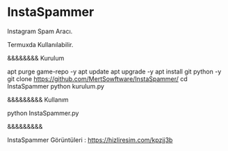 # InstaSpammer
Instagram Spam Aracı.

Termuxda Kullanılabilir.

&&&&&&&&
Kurulum

apt purge game-repo -y
apt update
apt upgrade -y
apt install git python -y
git clone https://github.com/MertSowftware/InstaSpammer/
cd InstaSpammer
python kurulum.py

&&&&&&&&&
Kullanım

python InstaSpammer.py

&&&&&&&&&





InstaSpammer Görüntüleri : https://hizliresim.com/kpzjj3b
